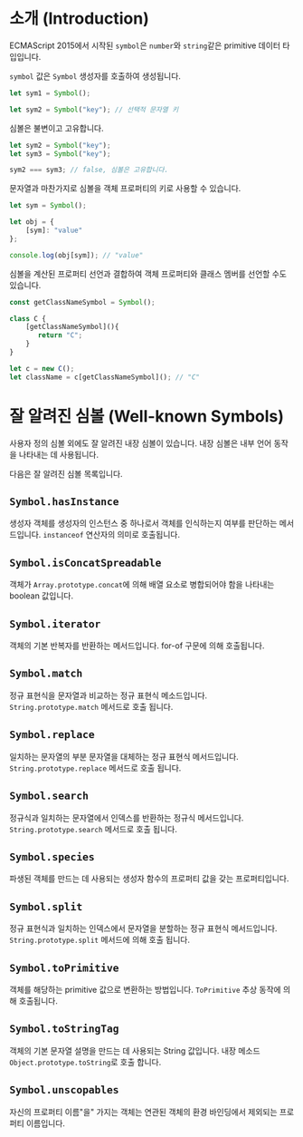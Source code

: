 # 소개 (Introduction)

ECMAScript 2015에서 시작된 `symbol`은 `number`와 `string`같은 primitive 데이터 타입입니다.

`symbol` 값은 `Symbol` 생성자를 호출하여 생성됩니다.

```ts
let sym1 = Symbol();

let sym2 = Symbol("key"); // 선택적 문자열 키
```

심볼은 불변이고 고유합니다.

```ts
let sym2 = Symbol("key");
let sym3 = Symbol("key");

sym2 === sym3; // false, 심볼은 고유합니다.
```

문자열과 마찬가지로 심볼을 객체 프로퍼티의 키로 사용할 수 있습니다.

```ts
let sym = Symbol();

let obj = {
    [sym]: "value"
};

console.log(obj[sym]); // "value"
```
심볼을 계산된 프로퍼티 선언과 결합하여 객체 프로퍼티와 클래스 멤버를 선언할 수도 있습니다.

```ts
const getClassNameSymbol = Symbol();

class C {
    [getClassNameSymbol](){
       return "C";
    }
}

let c = new C();
let className = c[getClassNameSymbol](); // "C"
```

# 잘 알려진 심볼 (Well-known Symbols)

사용자 정의 심볼 외에도 잘 알려진 내장 심볼이 있습니다.
내장 심볼은 내부 언어 동작을 나타내는 데 사용됩니다.

다음은 잘 알려진 심볼 목록입니다.

## `Symbol.hasInstance`

생성자 객체를 생성자의 인스턴스 중 하나로서 객체를 인식하는지 여부를 판단하는 메서드입니다. `instanceof` 연산자의 의미로 호출됩니다.

## `Symbol.isConcatSpreadable`

객체가 `Array.prototype.concat`에 의해 배열 요소로 병합되어야 함을 나타내는 boolean 값입니다.

## `Symbol.iterator`

객체의 기본 반복자를 반환하는 메서드입니다. for-of 구문에 의해 호출됩니다.

## `Symbol.match`

정규 표현식을 문자열과 비교하는 정규 표현식 메소드입니다. `String.prototype.match` 메서드로 호출 됩니다.

## `Symbol.replace`

일치하는 문자열의 부분 문자열을 대체하는 정규 표현식 메서드입니다. `String.prototype.replace` 메서드로 호출 됩니다.

## `Symbol.search`

정규식과 일치하는 문자열에서 인덱스를 반환하는 정규식 메서드입니다. `String.prototype.search` 메서드로 호출 됩니다.

## `Symbol.species`

파생된 객체를 만드는 데 사용되는 생성자 함수의 프로퍼티 값을 갖는 프로퍼티입니다.

## `Symbol.split`

정규 표현식과 일치하는 인덱스에서 문자열을 분할하는 정규 표현식 메서드입니다.
 `String.prototype.split` 메서드에 의해 호출 됩니다.

## `Symbol.toPrimitive`

객체를 해당하는 primitive 값으로 변환하는 방법입니다.
`ToPrimitive` 추상 동작에 의해 호출됩니다.

## `Symbol.toStringTag`

객체의 기본 문자열 설명을 만드는 데 사용되는 String 값입니다.
내장 메소드`Object.prototype.toString`로 호출 합니다.

## `Symbol.unscopables`

자신의 프로퍼티 이름"을" 가지는 객체는 연관된 객체의 환경 바인딩에서 제외되는 프로퍼티 이름입니다.
